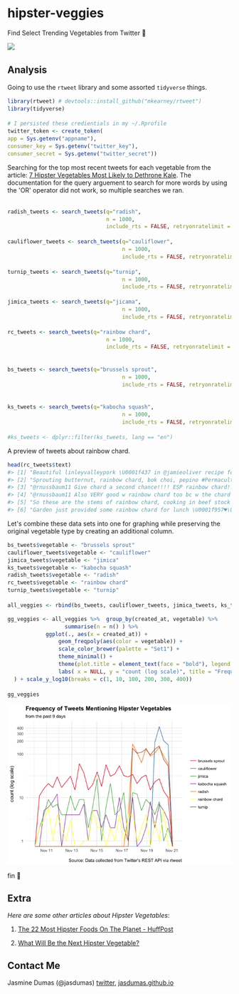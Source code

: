 
hipster-veggies
===============

Find Select Trending Vegetables from Twitter :carrot:

<img src="https://media.giphy.com/media/mnnJUiakh7qrS/giphy.gif" align="top|right">


Analysis
--------

Going to use the `rtweet` library and some assorted `tidyverse` things.

``` r
library(rtweet) # devtools::install_github("mkearney/rtweet")
library(tidyverse)

# I persisted these credientials in my ~/.Rprofile
twitter_token <- create_token(
app = Sys.getenv("appname"),
consumer_key = Sys.getenv("twitter_key"),
consumer_secret = Sys.getenv("twitter_secret"))
```

Searching for the top most recent tweets for each vegetable from the article: [7 Hipster Vegetables Most Likely to Dethrone Kale](https://spoonuniversity.com/lifestyle/7-hipster-vegetables-most-likely-to-dethrone-kale). The documentation for the query arguement to search for more words by using the 'OR' operator did not work, so multiple searches we ran.

``` r

radish_tweets <- search_tweets(q="radish", 
                               n = 1000, 
                               include_rts = FALSE, retryonratelimit = TRUE, lang = "en") 

cauliflower_tweets <- search_tweets(q="cauliflower", 
                                    n = 1000, 
                                    include_rts = FALSE, retryonratelimit = TRUE, lang = "en")

turnip_tweets <- search_tweets(q="turnip", 
                                    n = 1000, 
                                    include_rts = FALSE, retryonratelimit = TRUE, lang = "en")

jimica_tweets <- search_tweets(q="jicama", 
                                    n = 1000, 
                                    include_rts = FALSE, retryonratelimit = TRUE, lang = "en")

rc_tweets <- search_tweets(q="rainbow chard", 
                               n = 1000, 
                               include_rts = FALSE, retryonratelimit = TRUE, lang = "en") 


bs_tweets <- search_tweets(q="brussels sprout", 
                                    n = 1000, 
                                    include_rts = FALSE, retryonratelimit = TRUE, lang = "en") 


ks_tweets <- search_tweets(q="kabocha squash", 
                                    n = 1000, 
                                    include_rts = FALSE, retryonratelimit = TRUE, lang = "en")

#ks_tweets <- dplyr::filter(ks_tweets, lang == "en")
```

A preview of tweets about rainbow chard.

``` r
head(rc_tweets$text)
#> [1] "Beautiful linleyvalleypork \U0001f437 in @jamieoliver recipe for Chickpea Chard Pork, no rainbow chard so… https://t.co/0HQ7pz4z5R"                                                      
#> [2] "Sprouting butternut, rainbow chard, bok choi, pepino #Permaculture #foodswap #vegetable #seedling waiting for chinese chives &amp; artichoke to get a wriggle on https://t.co/wqRvVTyI8w"
#> [3] "@rnussbaum11 Give chard a second chance!!!! ESP rainbow chard!!! It’s so pretty!"                                                                                                        
#> [4] "@rnussbaum11 Also VERY good w rainbow chard too bc w the chard you chop up the stems like celery and sauté those too and it’s sooooooooo good"                                           
#> [5] "So these are the stems of rainbow chard, cooking in beef stock and bacon fat because.. well..… https://t.co/aJVaZwwhMZ"                                                                  
#> [6] "Garden just provided some rainbow chard for lunch \U0001f957♥️\U0001f60a #love #santafe #photo #moments https://t.co/7Pcm6A3H3p"
```

Let's combine these data sets into one for graphing while preserving the original vegetable type by creating an additional column.

``` r
bs_tweets$vegetable <- "brussels sprout"
cauliflower_tweets$vegetable <- "cauliflower"
jimica_tweets$vegetable <- "jimica"
ks_tweets$vegetable <- "kabocha squash"
radish_tweets$vegetable <- "radish"
rc_tweets$vegetable <- "rainbow chard"
turnip_tweets$vegetable <- "turnip"

all_veggies <- rbind(bs_tweets, cauliflower_tweets, jimica_tweets, ks_tweets, radish_tweets, rc_tweets, turnip_tweets)
```

``` r
gg_veggies <- all_veggies %>%  group_by(created_at, vegetable) %>% 
                  summarise(n = n() ) %>% 
            ggplot(., aes(x = created_at)) +
                geom_freqpoly(aes(color = vegetable)) +
                scale_color_brewer(palette = "Set1") +
                theme_minimal() +
                theme(plot.title = element_text(face = "bold"), legend.title = element_blank()) +
                labs( x = NULL, y = "count (log scale)", title = "Frequency of Tweets Mentioning Hipster Vegetables", subtitle = "from the past 9 days", caption = "\nSource: Data collected from Twitter's REST API via rtweet"
  ) + scale_y_log10(breaks = c(1, 10, 100, 200, 300, 400))

gg_veggies
```

![](README-veggies-1.png)

fin :tada:

Extra
-----

*Here are some other articles about Hipster Vegetables*:

1.  [The 22 Most Hipster Foods On The Planet - HuffPost](https://www.huffingtonpost.com/2014/04/15/hipster-food_n_5146632.html)

2.  [What Will Be the Next Hipster Vegetable?](https://www.pastemagazine.com/articles/2015/09/what-will-be-the-next-hipster-vegetable.html)

Contact Me
----------

Jasmine Dumas (@jasdumas) [twitter](https://twitter.com/jasdumas), [jasdumas.github.io](http://jasdumas.github.io/)
